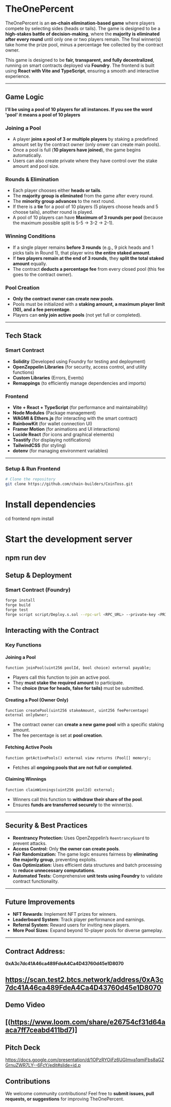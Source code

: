 # TheOnePercent

TheOnePercent is an **on-chain elimination-based game** where players compete by selecting sides (heads or tails). The game is designed to be a **high-stakes battle of decision-making**, where the **majority is eliminated after every round** until only one or two players remain. The final winner(s) take home the prize pool, minus a percentage fee collected by the contract owner.

This game is designed to be **fair, transparent, and fully decentralized**, running on smart contracts deployed via **Foundry**. The frontend is built using **React with Vite and TypeScript**, ensuring a smooth and interactive experience.

---

## Game Logic
**I'll be using a pool of 10 players for all instances. If you see the word 'pool' it means a pool of 10 players** 
### **Joining a Pool**
- A player **joins a pool of 3 or multiple players** by staking a predefined amount set by the contract owner (only onwer can create main pools).
- Once a pool is full (**10 players have joined**), the game begins automatically.
- Users can also create private where they have control over the stake amount and pool size.

### **Rounds & Elimination**
- Each player chooses either **heads or tails**.
- The **majority group is eliminated** from the game after every round.
- The **minority group advances** to the next round.
- If there is a **tie** for a pool of 10 players (5 players choose heads and 5 choose tails), another round is played.
- A pool of 10 players can have **Maximum of 3 rounds per pool** (because the maximum possible split is 5-5 → 3-2 → 2-1).

### **Winning Conditions**
- If a single player remains **before 3 rounds** (e.g., 9 pick heads and 1 picks tails in Round 1), that player wins **the entire staked amount**.
- If **two players remain at the end of 3 rounds**, they **split the total staked amount** equally.
- The contract **deducts a percentage fee** from every closed pool (this fee goes to the contract owner).

### **Pool Creation**
- **Only the contract owner can create new pools**.
- Pools must be initialized with a **staking amount, a maximum player limit (10), and a fee percentage**.
- Players can **only join active pools** (not yet full or completed).

---

## **Tech Stack**
### **Smart Contract**
- **Solidity** (Developed using Foundry for testing and deployment)
- **OpenZeppelin Libraries** (for security, access control, and utility functions)
- **Custom Libraries** (Errors, Events)
- **Remappings** (to efficiently manage dependencies and imports)

### **Frontend**
- **Vite + React + TypeScript** (for performance and maintainability)
- **Node Modules** (Package management)
- **WAGMI & Ethers.js** (for interacting with the smart contract)
- **RainbowKit** (for wallet connection UI)
- **Framer Motion** (for animations and UI interactions)
- **Lucide React** (for icons and graphical elements)
- **Toastify** (for displaying notifications)
- **TailwindCSS** (for styling)
- **dotenv** (for managing environment variables)

---

### **Setup & Run Frontend**
```sh
# Clone the repository
git clone https://github.com/chain-builders/CoinToss.git
```
# Install dependencies
cd frontend
npm install

# Start the development server
npm run dev
---

## **Setup & Deployment**
### **Smart Contract (Foundry)**
```sh
forge install
forge build
forge test
forge script script/Deploy.s.sol --rpc-url <RPC_URL> --private-key <PRIVATE_KEY>
```

## **Interacting with the Contract**
### **Key Functions**
#### **Joining a Pool**
```solidity
function joinPool(uint256 poolId, bool choice) external payable;
```
- Players call this function to join an active pool.
- They **must stake the required amount** to participate.
- The **choice (true for heads, false for tails)** must be submitted.

#### **Creating a Pool (Owner Only)**
```solidity
function createPool(uint256 stakeAmount, uint256 feePercentage) external onlyOwner;
```
- The contract owner can **create a new game pool** with a specific staking amount.
- The fee percentage is set at **pool creation**.

#### **Fetching Active Pools**
```solidity
function getActivePools() external view returns (Pool[] memory);
```
- Fetches all **ongoing pools that are not full or completed**.

#### **Claiming Winnings**
```solidity
function claimWinnings(uint256 poolId) external;
```
- Winners call this function to **withdraw their share of the pool**.
- Ensures **funds are transferred securely** to the winner(s).

---

## **Security & Best Practices**
- **Reentrancy Protection:** Uses OpenZeppelin’s `ReentrancyGuard` to prevent attacks.
- **Access Control:** Only **the owner can create pools**.
- **Fair Randomization:** The game logic ensures fairness by **eliminating the majority group**, preventing exploits.
- **Gas Optimization:** Uses efficient data structures and batch processing to **reduce unnecessary computations**.
- **Automated Tests:** Comprehensive **unit tests using Foundry** to validate contract functionality.

---

## **Future Improvements**
- **NFT Rewards**: Implement NFT prizes for winners.
- **Leaderboard System**: Track player performance and earnings.
- **Referral System**: Reward users for inviting new players.
- **More Pool Sizes**: Expand beyond 10-player pools for diverse gameplay.

---
## Contract Address:
**0xA3c7dc41A46ca489FdeA4Ca4D43760d45e1D8070**

https://scan.test2.btcs.network/address/0xA3c7dc41A46ca489FdeA4Ca4D43760d45e1D8070
---
## Demo Video

[(https://www.loom.com/share/e26754cf31d64aaca7ff7ceabd411bd7)]
---
## Pitch Deck

https://docs.google.com/presentation/d/1OPzRYOiFz6UGImva1qmiFbs8aGZGrnuZWR7LY--6FcY/edit#slide=id.p

## **Contributions**
We welcome community contributions! Feel free to **submit issues, pull requests, or suggestions** for improving TheOnePercent.



